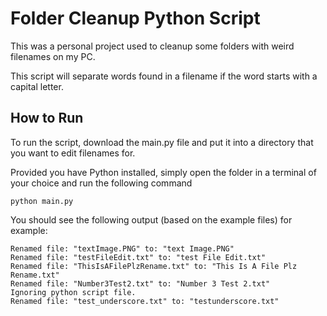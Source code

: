 # Folder Cleanup Python Script

This was a personal project used to cleanup some folders with weird filenames on my PC.

This script will separate words found in a filename if the word starts with a capital letter.

## How to Run

To run the script, download the main.py file and put it into a directory that you want to edit filenames for.

Provided you have Python installed, simply open the folder in a terminal of your choice and run the following command

``` shell
python main.py
```

You should see the following output (based on the example files) for example:

``` shell
Renamed file: "textImage.PNG" to: "text Image.PNG"
Renamed file: "testFileEdit.txt" to: "test File Edit.txt"
Renamed file: "ThisIsAFilePlzRename.txt" to: "This Is A File Plz Rename.txt"
Renamed file: "Number3Test2.txt" to: "Number 3 Test 2.txt"
Ignoring python script file.
Renamed file: "test_underscore.txt" to: "testunderscore.txt"
```
